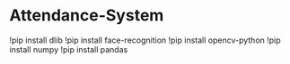 # Attendance-System

!pip install dlib
!pip install face-recognition
!pip install opencv-python
!pip install numpy
!pip install pandas
